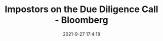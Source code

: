 ---
"title": "Impostors on the Due Diligence Call - Bloomberg"
"date": "2021-9-27 17:4:18"
"feed_name": "GOOGLENEWSDRILLING"
"feed_website": "https://news.google.com/search?q=drilling%2Bincident&hl=en-US&gl=US&ceid=US:en"
"feed_rss": "https://news.google.com/rss/search?q=drilling%2Bincident&hl=en-US&gl=US&ceid=US:en"
"link": "https://www.bloomberg.com/opinion/articles/2021-09-27/impostors-on-the-due-diligence-call"
"source": "{'href': 'https://www.bloomberg.com', 'title': 'Bloomberg'}"
"file": "_posts/2021-1-1-58feb1abe3a79de57c0e1282eaf8d07af273d09c.md"
"accident": "0"
"drilling": "0"
"dead": "0"
"injured": "0"
"arrested": "0"
"where": "unknown site"
"place": "unknown place"
---